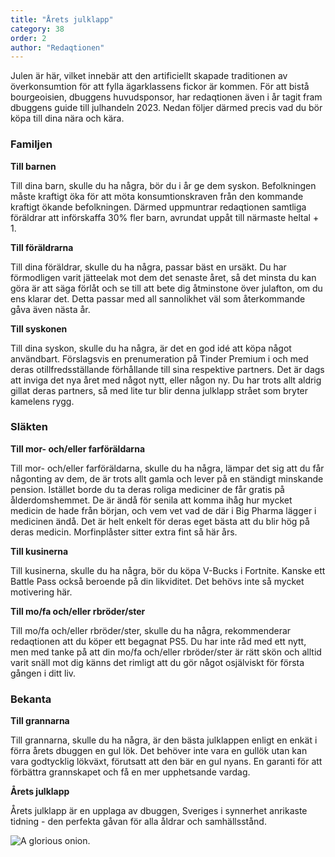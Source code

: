 ```yaml
---
title: "Årets julklapp"
category: 38
order: 2
author: "Redaqtionen"
---
```

Julen är här, vilket innebär att den artificiellt skapade traditionen av överkonsumtion för att fylla ägarklassens fickor är kommen. För att bistå bourgeoisien, dbuggens huvudsponsor, har redaqtionen även i år tagit fram dbuggens guide till julhandeln 2023. Nedan följer därmed precis vad du bör köpa till dina nära och kära.

### Familjen

**Till barnen**

Till dina barn, skulle du ha några, bör du i år ge dem syskon. Befolkningen måste kraftigt öka för att möta konsumtionskraven från den kommande kraftigt ökande befolkningen. Därmed uppmuntrar redaqtionen samtliga föräldrar att införskaffa 30% fler barn, avrundat uppåt till närmaste heltal + 1.

**Till föräldrarna**

Till dina föräldrar, skulle du ha några, passar bäst en ursäkt. Du har förmodligen varit jätteelak mot dem det senaste året, så det minsta du kan göra är att säga förlåt och se till att bete dig åtminstone över julafton, om du ens klarar det. Detta passar med all sannolikhet väl som återkommande gåva även nästa år.

**Till syskonen**

Till dina syskon, skulle du ha några, är det en god idé att köpa något användbart. Förslagsvis en prenumeration på Tinder Premium i och med deras otillfredsställande förhållande till sina respektive partners. Det är dags att inviga det nya året med något nytt, eller någon ny. Du har trots allt aldrig gillat deras partners, så med lite tur blir denna julklapp strået som bryter kamelens rygg.
### Släkten

**Till mor- och/eller farföräldarna**

Till mor- och/eller farföräldarna, skulle du ha några, lämpar det sig att du får någonting av dem, de är trots allt gamla och lever på en ständigt minskande pension. Istället borde du ta deras roliga mediciner de får gratis på ålderdomshemmet. De är ändå för senila att komma ihåg hur mycket medicin de hade från början, och vem vet vad de där i Big Pharma lägger i medicinen ändå. Det är helt enkelt för deras eget bästa att du blir hög på deras medicin. Morfinplåster sitter extra fint så här års.

**Till kusinerna**

Till kusinerna, skulle du ha några, bör du köpa V-Bucks i Fortnite. Kanske ett Battle Pass också beroende på din likviditet. Det behövs inte så mycket motivering här.

**Till mo/fa och/eller rbröder/ster**

Till mo/fa och/eller rbröder/ster, skulle du ha några, rekommenderar redaqtionen att du köper ett begagnat PS5. Du har inte råd med ett nytt, men med tanke på att din mo/fa och/eller rbröder/ster är rätt skön och alltid varit snäll mot dig känns det rimligt att du gör något osjälviskt för första gången i ditt liv.
### Bekanta

**Till grannarna**

Till grannarna, skulle du ha några, är den bästa julklappen enligt en enkät i förra årets dbuggen en gul lök. Det behöver inte vara en gullök utan kan vara godtycklig lökväxt, förutsatt att den bär en gul nyans. En garanti för att förbättra grannskapet och få en mer upphetsande vardag.

**Årets julklapp**

Årets julklapp är en upplaga av dbuggen, Sveriges i synnerhet anrikaste tidning - den perfekta gåvan för alla åldrar och samhällsstånd.

<img class="png" alt="A glorious onion." src="https://dbuggen.s3.eu-west-1.amazonaws.com/issue-2023-december/christmas-gift.png">
